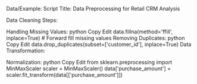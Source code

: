 Data/Example:
Script Title: Data Preprocessing for Retail CRM Analysis

Data Cleaning Steps:

Handling Missing Values:
python
Copy
Edit
data.fillna(method='ffill', inplace=True)  # Forward fill missing values
Removing Duplicates:
python
Copy
Edit
data.drop_duplicates(subset=['customer_id'], inplace=True)
Data Transformation:

Normalization:
python
Copy
Edit
from sklearn.preprocessing import MinMaxScaler
scaler = MinMaxScaler()
data['purchase_amount'] = scaler.fit_transform(data[['purchase_amount']])
